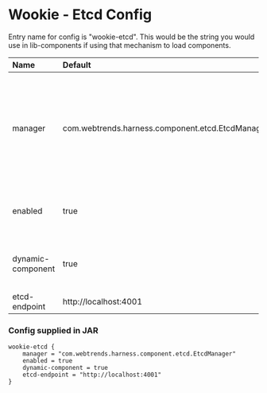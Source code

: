 # Wookie - Etcd Config

Entry name for config is "wookie-etcd". This would be the string you would use in lib-components if using that mechanism to load components.

| Name | Default | Description |
|:-----|:--------|:------------|
| manager | com.webtrends.harness.component.etcd.EtcdManager | This should never be overridden or changed, and changing this would most likely cause it to not start up. |
| enabled | true | whether this component is enabled or not. |
| dynamic-component | true | enables loading up the component dynamically |
| etcd-endpoint | http://localhost:4001 | |

### Config supplied in JAR

```
wookie-etcd {
	manager = "com.webtrends.harness.component.etcd.EtcdManager"
	enabled = true
	dynamic-component = true
	etcd-endpoint = "http://localhost:4001"
}

```